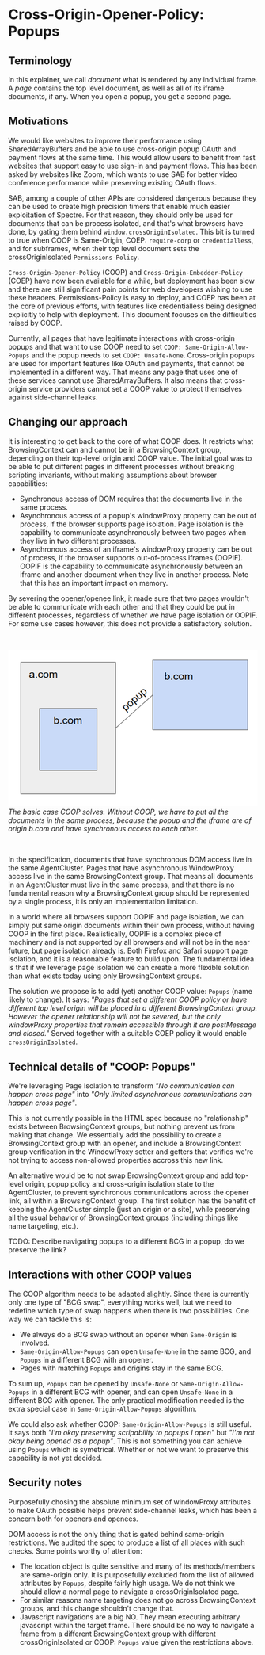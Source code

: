# Cross-Origin-Opener-Policy: Popups

## Terminology
In this explainer, we call _document_ what is rendered by any individual frame. A _page_ contains the top level document, as well as all of its iframe documents, if any. When you open a popup, you get a second page.

## Motivations
We would like websites to improve their performance using SharedArrayBuffers and be able to use cross-origin popup OAuth and payment flows at the same time. This would allow users to benefit from fast websites that support easy to use sign-in and payment flows. This has been asked by websites like Zoom, which wants to use SAB for better video conference performance while preserving existing OAuth flows.

SAB, among a couple of other APIs are considered dangerous because they can be used to create high precision timers that enable much easier exploitation of Spectre. For that reason, they should only be used for documents that can be process isolated, and that's what browsers have done, by gating them behind `window.crossOriginIsolated`. This bit is turned to true when COOP is Same-Origin, COEP: `require-corp` or `credentialless`, and for subframes, when their top level document sets the crossOriginIsolated `Permissions-Policy`.

`Cross-Origin-Opener-Policy` (COOP) and `Cross-Origin-Embedder-Policy` (COEP) have now been available for a while, but deployment has been slow and there are still significant pain points for web developers wishing to use these headers. Permissions-Policy is easy to deploy, and COEP has been at the core of previous efforts, with features like credentialless being designed explicitly to help with deployment. This document focuses on the difficulties raised by COOP.

Currently, all pages that have legitimate interactions with cross-origin popups and that want to use COOP need to set `COOP: Same-Origin-Allow-Popups` and the popup needs to set `COOP: Unsafe-None`. Cross-origin popups are used for important features like OAuth and payments, that cannot be implemented in a different way. That means any page that uses one of these services cannot use SharedArrayBuffers. It also means that cross-origin service providers cannot set a COOP value to protect themselves against side-channel leaks.

## Changing our approach
It is interesting to get back to the core of what COOP does. It restricts what BrowsingContext can and cannot be in a BrowsingContext group, depending on their top-level origin and COOP value. The initial goal was to be able to put different pages in different processes without breaking scripting invariants, without making assumptions about browser capabilities:

* Synchronous access of DOM requires that the documents live in the same process.
* Asynchronous access of a popup's windowProxy property can be out of process, if the browser supports page isolation. Page isolation is the capability to communicate asynchronously between two pages when they live in two different processes.
* Asynchronous access of an iframe's windowProxy property can be out of process, if the browser supports out-of-process iframes (OOPIF). OOPIF is the capability to communicate asynchronously between an iframe and another document when they live in another process. Note that this has an important impact on memory.

By severing the opener/openee link, it made sure that two pages wouldn't be able to communicate with each other and that they could be put in different processes, regardless of whether we have page isolation or OOPIF. For some use cases however, this does not provide a satisfactory solution.

</br>

![image](resources/coop_basic_issue.png)  
_The basic case COOP solves. Without COOP, we have to put all the documents in the same process, because the popup and the iframe are of origin b.com and have synchronous access to each other._

</br>

In the specification, documents that have synchronous DOM access live in the same AgentCluster. Pages that have asynchronous WindowProxy access live in the same BrowsingContext group. That means all documents in an AgentCluster must live in the same process, and that there is no fundamental reason why a BrowsingContext group should be represented by a single process, it is only an implementation limitation.

In a world where all browsers support OOPIF and page isolation, we can simply put same origin documents within their own process, without having COOP in the first place. Realistically, OOPIF is a complex piece of machinery and is not supported by all browsers and will not be in the near future, but page isolation already is. Both Firefox and Safari support page isolation, and it is a reasonable feature to build upon. The fundamental idea is that if we leverage page isolation we can create a more flexible solution than what exists today using only BrowsingContext groups.

The solution we propose is to add (yet) another COOP value: `Popups` (name likely to change). It says: _"Pages that set a different COOP policy or have different top level origin will be placed in a different BrowsingContext group. However the opener relationship will not be severed, but the only windowProxy properties that remain accessible through it are postMessage and closed."_ Served together with a suitable COEP policy it would enable `crossOriginIsolated`.


## Technical details of "COOP: Popups"
We're leveraging Page Isolation to transform _"No communication can happen cross page"_ into _"Only limited asynchronous communications can happen cross page"_.

This is not currently possible in the HTML spec because no "relationship" exists between BrowsingContext groups, but nothing prevent us from making that change. We essentially add the possibility to create a BrowsingContext group with an opener, and include a BrowsingContext group verification in the WindowProxy setter and getters that verifies we're not trying to access non-allowed properties accross this new link.

An alternative would be to not swap BrowsingContext group and add top-level origin, popup policy and cross-origin isolation state to the AgentCluster, to prevent synchronous communications across the opener link, all within a BrowsingContext group. The first solution has the benefit of keeping the AgentCluster simple (just an origin or a site), while preserving all the usual behavior of BrowsingContext groups (including things like name targeting, etc.).

TODO: Describe navigating popups to a different BCG in a popup, do we preserve the link?

## Interactions with other COOP values
The COOP algorithm needs to be adapted slightly. Since there is currently only one type of "BCG swap", everything works well, but we need to redefine which type of swap happens when there is two possibilities. One way we can tackle this is:

- We always do a BCG swap without an opener when `Same-Origin` is involved.
- `Same-Origin-Allow-Popups` can open `Unsafe-None` in the same BCG, and `Popups` in a different BCG with an opener.
- Pages with matching `Popups` and origins stay in the same BCG.

To sum up, `Popups` can be opened by `Unsafe-None` or `Same-Origin-Allow-Popups` in a different BCG with opener, and can open `Unsafe-None` in a different BCG with opener. The only practical modification needed is the extra special case in `Same-Origin-Allow-Popups` algorithm.

We could also ask whether COOP: `Same-Origin-Allow-Popups` is still useful. It says both _"I'm okay preserving scripability to popups I open"_ but _"I'm not okay being opened as a popup"_. This is not something you can achieve using `Popups` which is symetrical. Whether or not we want to preserve this capability is not yet decided.

## Security notes
Purposefully chosing the absolute minimum set of windowProxy attributes to make OAuth possible helps prevent side-channel leaks, which has been a concern both for openers and openees.

DOM access is not the only thing that is gated behind same-origin restrictions. We audited the spec to produce a [list](https://docs.google.com/spreadsheets/d/1e6LakHSKTD22XEYfULUJqUZEdLnzynMaZCefUe1zlRc/) of all places with such checks. Some points worthy of attention:

* The location object is quite sensitive and many of its methods/members are same-origin only. It is purposefully excluded from the list of allowed attributes by `Popups`, despite fairly high usage. We do not think we should allow a normal page to navigate a crossOriginIsolated page.
* For similar reasons name targeting does not go across BrowsingContext groups, and this change shouldn't change that.
* Javascript navigations are a big NO. They mean executing arbitrary javascript within the target frame. There should be no way to navigate a frame from a different BrowsingContext group with different crossOriginIsolated or COOP: `Popups` value given the restrictions above.